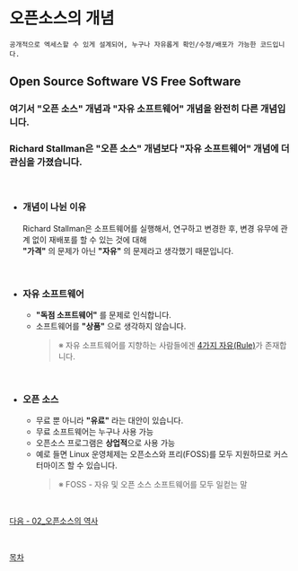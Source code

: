 # **오픈소스의 개념**
```
공개적으로 엑세스할 수 있게 설계되어, 누구나 자유롭게 확인/수정/배포가 가능한 코드입니다.
```
## **Open Source Software VS Free Software**
### 여기서 **"오픈 소스"** 개념과 **"자유 소프트웨어"** 개념을 완전히 다른 개념입니다.
### Richard Stallman은 **"오픈 소스"** 개념보다 **"자유 소프트웨어"** 개념에 더 관심을 가졌습니다.

<br>

- ### **개념이 나뉜 이유**<br>
    Richard Stallman은 소프트웨어를 실행해서, 연구하고 변경한 후, 변경 유무에 관계 없이 재배포를 할 수 있는 것에 대해<br>
    **"가격"** 의 문제가 아닌 **"자유"** 의 문제라고 생각했기 때문입니다.

<br>


  - ### **자유 소프트웨어**<br>
      - **"독점 소프트웨어"** 를 문제로 인식합니다.<br>
      - 소프트웨어를 **"상품"** 으로 생각하지 않습니다.
        >※ 자유 소프트웨어를 지향하는 사람들에겐 [4가지 자유(Rule)](/02_History.md/#1985년-자유소프트웨어-재단-fsfhttpwwwfsforg을-조직했습니다br)가 존재합니다.<br>
    
<br>

  - ### **오픈 소스**<br>
      - 무료 뿐 아니라 **"유료"** 라는 대안이 있습니다.<br>
      - 무료 소프트웨어는 누구나 사용 가능
      - 오픈소스 프로그램은 **상업적**으로 사용 가능
      - 예로 들면 Linux 운영체제는 오픈소스와 프리(FOSS)를 모두 지원하므로 커스터마이즈 할 수 있습니다.
          >※ FOSS - 자유 및 오픈 소스 소프트웨어를 모두 일컫는 말

<br>

[다음 - 02_오픈소스의 역사](02_History.md)

<br>

[목차](README.md)